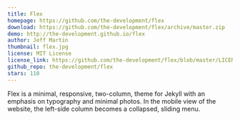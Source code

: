 ```yaml
---
title: Flex
homepage: https://github.com/the-development/flex
download: https://github.com/the-development/flex/archive/master.zip
demo: http://the-development.github.io/flex
author: Jeff Martin
thumbnail: flex.jpg
license: MIT License
license_link: https://github.com/the-development/flex/blob/master/LICENSE
github_repo: the-development/flex
stars: 110
---
```


Flex is a minimal, responsive, two-column, theme for Jekyll with an
emphasis on typography and minimal photos. In the mobile view of the
website, the left-side column becomes a collapsed, sliding menu.
